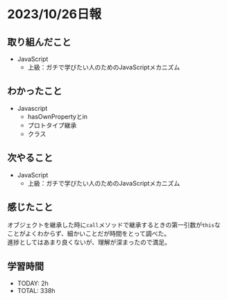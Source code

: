 # 2023/10/26日報
## 取り組んだこと
- JavaScript
  - 上級：ガチで学びたい人のためのJavaScriptメカニズム

## わかったこと
- Javascript
  - hasOwnPropertyとin
  - プロトタイプ継承
  - クラス
 
## 次やること
- JavaScript
  - 上級：ガチで学びたい人のためのJavaScriptメカニズム

## 感じたこと
オブジェクトを継承した時に`call`メソッドで継承するときの第一引数が`this`なことがよくわからず、細かいことだが時間をとって調べた。  
進捗としてはあまり良くないが、理解が深まったので満足。  

## 学習時間
- TODAY: 2h
- TOTAL: 338h
